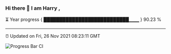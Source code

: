 ### Hi there 👋 I am Harry , 

⏳ Year progress { ███████████████████████████▁▁▁ } 90.23 %

---

⏰ Updated on Fri, 26 Nov 2021 08:23:11 GMT

![Progress Bar CI](https://github.com/duykhang68/duykhang68/workflows/Progress%20Bar%20CI/badge.svg)
